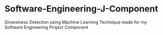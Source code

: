 # Software-Engineering-J-Component
Drowsiness Detection using Machine Learning Technique made for my Software Engineering Project Component
